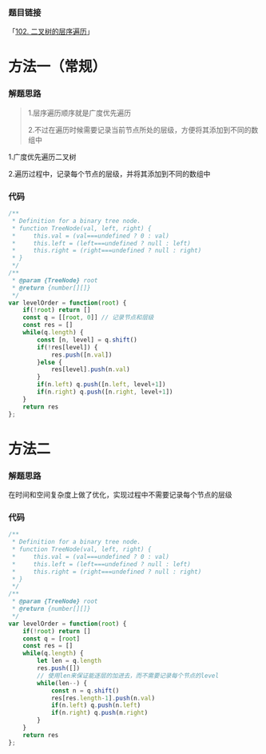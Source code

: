### 题目链接

「[102. 二叉树的层序遍历](https://leetcode.cn/problems/binary-tree-level-order-traversal/)」

# 方法一（常规）

### 解题思路

> 1.层序遍历顺序就是广度优先遍历
>
> 2.不过在遍历时候需要记录当前节点所处的层级，方便将其添加到不同的数组中

1.广度优先遍历二叉树

2.遍历过程中，记录每个节点的层级，并将其添加到不同的数组中

### 代码

```javascript
/**
 * Definition for a binary tree node.
 * function TreeNode(val, left, right) {
 *     this.val = (val===undefined ? 0 : val)
 *     this.left = (left===undefined ? null : left)
 *     this.right = (right===undefined ? null : right)
 * }
 */
/**
 * @param {TreeNode} root
 * @return {number[][]}
 */
var levelOrder = function(root) {
    if(!root) return []
    const q = [[root, 0]] // 记录节点和层级
    const res = []
    while(q.length) {
        const [n, level] = q.shift()
        if(!res[level]) {
            res.push([n.val])
        }else {
            res[level].push(n.val)
        }
        if(n.left) q.push([n.left, level+1])
        if(n.right) q.push([n.right, level+1])
    }
    return res
};
```

# 方法二

### 解题思路

在时间和空间复杂度上做了优化，实现过程中不需要记录每个节点的层级

### 代码

```javascript
/**
 * Definition for a binary tree node.
 * function TreeNode(val, left, right) {
 *     this.val = (val===undefined ? 0 : val)
 *     this.left = (left===undefined ? null : left)
 *     this.right = (right===undefined ? null : right)
 * }
 */
/**
 * @param {TreeNode} root
 * @return {number[][]}
 */
var levelOrder = function(root) {
    if(!root) return []
    const q = [root]
    const res = []
    while(q.length) {
        let len = q.length
        res.push([])
        // 使用len来保证能逐层的加进去，而不需要记录每个节点的level
        while(len--) {
            const n = q.shift()
            res[res.length-1].push(n.val)
            if(n.left) q.push(n.left)
            if(n.right) q.push(n.right)
        }
    }
    return res
};
```

